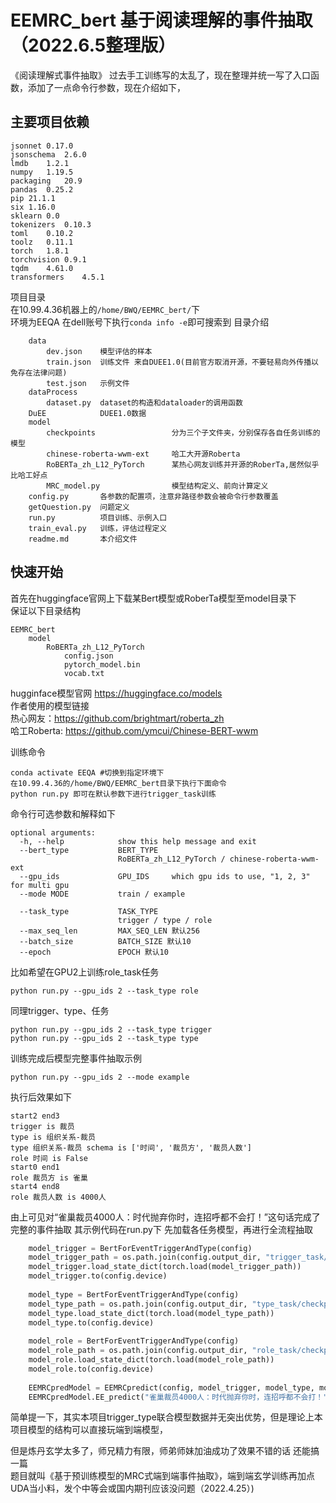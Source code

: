 # EEMRC_bert 基于阅读理解的事件抽取（2022.6.5整理版）
《阅读理解式事件抽取》 
过去手工训练写的太乱了，现在整理并统一写了入口函数，添加了一点命令行参数，现在介绍如下， 
## 主要项目依赖 
```angular2
jsonnet	0.17.0	
jsonschema	2.6.0	
lmdb	1.2.1	
numpy	1.19.5	
packaging	20.9	
pandas	0.25.2	
pip	21.1.1	
six	1.16.0	
sklearn	0.0	
tokenizers	0.10.3	
toml	0.10.2	
toolz	0.11.1	
torch	1.8.1	
torchvision	0.9.1	
tqdm	4.61.0	
transformers	4.5.1	
```
项目目录  
在10.99.4.36机器上的`/home/BWQ/EEMRC_bert/`下  
环境为EEQA 在dell账号下执行`conda info -e`即可搜索到
目录介绍
```
    data
        dev.json    模型评估的样本
        train.json  训练文件 来自DUEE1.0(目前官方取消开源，不要轻易向外传播以免存在法律问题)
        test.json   示例文件
    dataProcess
        dataset.py  dataset的构造和dataloader的调用函数
    DuEE            DUEE1.0数据
    model
        checkpoints                 分为三个子文件夹，分别保存各自任务训练的模型
        chinese-roberta-wwm-ext     哈工大开源Roberta
        RoBERTa_zh_L12_PyTorch      某热心网友训练并开源的RoberTa,居然似乎比哈工好点
        MRC_model.py                模型结构定义、前向计算定义
    config.py       各参数的配置项，注意非路径参数会被命令行参数覆盖
    getQuestion.py  问题定义
    run.py          项目训练、示例入口
    train_eval.py   训练，评估过程定义
    readme.md       本介绍文件
```
## 快速开始
首先在huggingface官网上下载某Bert模型或RoberTa模型至model目录下  
保证以下目录结构
```
EEMRC_bert
    model
        RoBERTa_zh_L12_PyTorch 
            config.json
            pytorch_model.bin
            vocab.txt

```
hugginface模型官网 https://huggingface.co/models  
作者使用的模型链接   
热心网友：https://github.com/brightmart/roberta_zh  
哈工Roberta: https://github.com/ymcui/Chinese-BERT-wwm

训练命令
```
conda activate EEQA #切换到指定环境下
在10.99.4.36的/home/BWQ/EEMRC_bert目录下执行下面命令
python run.py 即可在默认参数下进行trigger_task训练
```
命令行可选参数和解释如下
```
optional arguments:
  -h, --help            show this help message and exit
  --bert_type           BERT_TYPE
                        RoBERTa_zh_L12_PyTorch / chinese-roberta-wwm-ext
  --gpu_ids             GPU_IDS     which gpu ids to use, "1, 2, 3" for multi gpu
  --mode MODE           train / example

  --task_type           TASK_TYPE
                        trigger / type / role
  --max_seq_len         MAX_SEQ_LEN 默认256
  --batch_size          BATCH_SIZE 默认10 
  --epoch               EPOCH 默认10
```
比如希望在GPU2上训练role_task任务
```
python run.py --gpu_ids 2 --task_type role
```
同理trigger、type、任务
```
python run.py --gpu_ids 2 --task_type trigger
python run.py --gpu_ids 2 --task_type type
```

训练完成后模型完整事件抽取示例
```
python run.py --gpu_ids 2 --mode example
```
执行后效果如下
```
start2 end3
trigger is 裁员
type is 组织关系-裁员
type 组织关系-裁员 schema is ['时间', '裁员方', '裁员人数']
role 时间 is False
start0 end1
role 裁员方 is 雀巢
start4 end8
role 裁员人数 is 4000人
```
由上可见对“雀巢裁员4000人：时代抛弃你时，连招呼都不会打！”这句话完成了完整的事件抽取
其示例代码在run.py下 先加载各任务模型，再进行全流程抽取
```python
    model_trigger = BertForEventTriggerAndType(config)
    model_trigger_path = os.path.join(config.output_dir, "trigger_task/checkpoint-trigger_task-step-11960.pkl")
    model_trigger.load_state_dict(torch.load(model_trigger_path))
    model_trigger.to(config.device)
    
    model_type = BertForEventTriggerAndType(config)
    model_type_path = os.path.join(config.output_dir, "type_task/checkpoint-type_task-step-11960.pkl")
    model_type.load_state_dict(torch.load(model_type_path))
    model_type.to(config.device)
    
    model_role = BertForEventTriggerAndType(config)
    model_role_path = os.path.join(config.output_dir, "role_task/checkpoint-role_task-step-1840.pkl")
    model_role.load_state_dict(torch.load(model_role_path))
    model_role.to(config.device)
    
    EEMRCpredModel = EEMRCpredict(config, model_trigger, model_type, model_role)
    EEMRCpredModel.EE_predict("雀巢裁员4000人：时代抛弃你时，连招呼都不会打！")
```
简单提一下，其实本项目trigger_type联合模型数据并无突出优势，但是理论上本项目模型的结构可以直接玩端到端模型，  

但是炼丹玄学太多了，师兄精力有限，师弟师妹加油成功了效果不错的话 还能搞一篇  
题目就叫《基于预训练模型的MRC式端到端事件抽取》，端到端玄学训练再加点UDA当小料，发个中等会或国内期刊应该没问题（2022.4.25）)  
